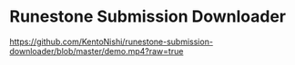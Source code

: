 # Runestone Submission Downloader

https://github.com/KentoNishi/runestone-submission-downloader/blob/master/demo.mp4?raw=true
